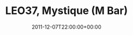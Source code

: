 ---
templateKey: event
guid: 08968dba-6eab-11ea-99c5-002590d1d1b0
date: 2011-12-07T22:00:00+00:00
eventTime: '10pm'
title: LEO37, Mystique (M Bar)
artist: LEO37
city: Taipei
venue: Mystique (M Bar)
group: LEO37
---